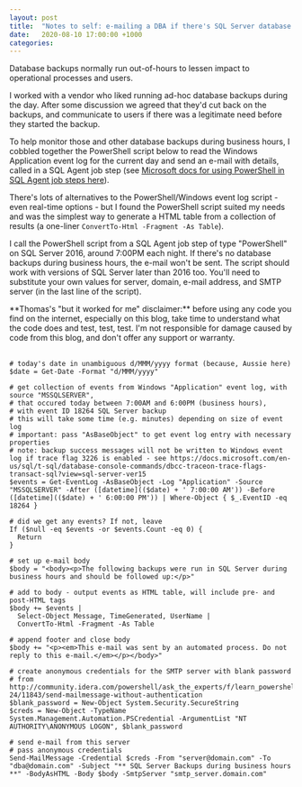 ```yaml
---
layout: post
title:  "Notes to self: e-mailing a DBA if there's SQL Server database backups run during business hours"
date:   2020-08-10 17:00:00 +1000
categories:
---
```

Database backups normally run out-of-hours to lessen impact to operational processes and users.

I worked with a vendor who liked running ad-hoc database backups during the day. After some discussion we agreed that they'd cut back on the backups, and communicate to users if there was a legitimate need before they started the backup.

To help monitor those and other database backups during business hours, I cobbled together the PowerShell script below to read the Windows Application event log for the current day and send an e-mail with details, called in a SQL Agent job step (see [Microsoft docs for using PowerShell in SQL Agent job steps here](https://docs.microsoft.com/en-us/sql/powershell/run-windows-powershell-steps-in-sql-server-agent)).

There's lots of alternatives to the PowerShell/Windows event log script - even real-time options - but I found the PowerShell script suited my needs and was the simplest way to generate a HTML table from a collection of results (a one-liner `ConvertTo-Html -Fragment -As Table`).

I call the PowerShell script from a SQL Agent job step of type "PowerShell" on SQL Server 2016, around 7:00PM each night. If there's no database backups during business hours, the e-mail won't be sent. The script should work with versions of SQL Server later than 2016 too. You'll need to substitute your own values for server, domain, e-mail address, and SMTP server (in the last line of the script).

<div markdown="1" class="note">
**Thomas's "but it worked for me" disclaimer:** before using any code you find on the internet, especially on this blog, take time to understand what the code does and test, test, test. I'm not responsible for damage caused by code from this blog, and don't offer any support or warranty.
</div>
<br/>

```posh
# today's date in unambiguous d/MMM/yyyy format (because, Aussie here)
$date = Get-Date -Format "d/MMM/yyyy"

# get collection of events from Windows "Application" event log, with source "MSSQLSERVER",
# that occured today between 7:00AM and 6:00PM (business hours),
# with event ID 18264 SQL Server backup
# this will take some time (e.g. minutes) depending on size of event log
# important: pass "AsBaseObject" to get event log entry with necessary properties
# note: backup success messages will not be written to Windows event log if trace flag 3226 is enabled - see https://docs.microsoft.com/en-us/sql/t-sql/database-console-commands/dbcc-traceon-trace-flags-transact-sql?view=sql-server-ver15
$events = Get-EventLog -AsBaseObject -Log "Application" -Source "MSSQLSERVER" -After ([datetime](($date) + ' 7:00:00 AM')) -Before ([datetime](($date) + ' 6:00:00 PM')) | Where-Object { $_.EventID -eq 18264 }

# did we get any events? If not, leave
If ($null -eq $events -or $events.Count -eq 0) {
  Return
}

# set up e-mail body
$body = "<body><p>The following backups were run in SQL Server during business hours and should be followed up:</p>"

# add to body - output events as HTML table, will include pre- and post-HTML tags
$body += $events |
  Select-Object Message, TimeGenerated, UserName |
  ConvertTo-Html -Fragment -As Table

# append footer and close body
$body += "<p><em>This e-mail was sent by an automated process. Do not reply to this e-mail.</em></p></body>"

# create anonymous credentials for the SMTP server with blank password
# from http://community.idera.com/powershell/ask_the_experts/f/learn_powershell_from_don_jones-24/11843/send-mailmessage-without-authentication
$blank_password = New-Object System.Security.SecureString
$creds = New-Object -TypeName System.Management.Automation.PSCredential -ArgumentList "NT AUTHORITY\ANONYMOUS LOGON", $blank_password

# send e-mail from this server
# pass anonymous credentials
Send-MailMessage -Credential $creds -From "server@domain.com" -To "dba@domain.com" -Subject "** SQL Server Backups during business hours **" -BodyAsHTML -Body $body -SmtpServer "smtp_server.domain.com"
```
